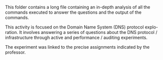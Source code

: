 This folder contains a long file containing an in-depth analysis of all the commands executed to answer the questions and the output of the commands. 

This activity is focused on the Domain Name System (DNS) protocol explo-
ration. It involves answering a series of questions about the DNS protocol / infrastructure
through active and performance / auditing experiments.

The experiment was linked to the precise assignments indicated by the professor. 